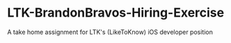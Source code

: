 # LTK-BrandonBravos-Hiring-Exercise
 A take home assignment for LTK's (LikeToKnow) iOS developer position
